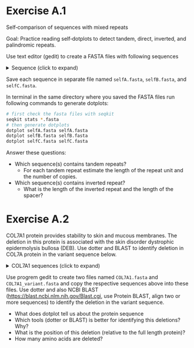 # Exercise A.1
Self‑comparison of sequences with mixed repeats

Goal: Practice reading self‑dotplots to detect tandem, direct, inverted, and palindromic repeats.


Use text editor (gedit) to create a FASTA files with following sequences

<details>
<summary>Sequence (click to expand)</summary>

```fasta
>selfA
caggggacgagaaaatcacgtgtattggttgcgggttctgagcctaaccgtcctatggca
tgcgttaatcacaagccggcatgtataatgcaacctcactacaccttggcttatacgccc
ggccagcccgtgcgcgttaattggcaagctcaagcctattcgagggcatggacactctga
aaggtctttagcaggggacgagaaaatcacgtgtattggttgcgggttctgagcctaacc
gtcctatggcatgcgttaatcacaagccggcatgtataatgcaacctcactacaccttgg
cttatacgcccggccagcccgtgcgcgttaattggcaagctcaagcctattcgagggcat
ggacactctgaaaggtctttagcaggggacgagaaaatcacgtgtattggttgcgggttc
tgagcctaaccgtcctatggcatgcgttaatcacaagccggcatgtataatgcaacctca
ctacaccttggcttatacgcccggccagcccgtgcgcgttaattggcaagctcaagccta
ttcgagggcatggacactctgaaaggtctttagcaggggacgagaaaatcacgtgtattg
gttgcgggttctgagcctaaccgtcctatggcatgcgttaatcacaagccggcatgtata
atgcaacctcactacaccttggcttatacgcccggccagcccgtgcgcgttaattggcaa
gctcaagcctattcgagggcatggacactctgaaaggtctttag
EOF
>selfB
acagcaatcagtaaaggtacgattacatagatggtgccctgacgtcatggcccgattccg
atacccaggcataattatcaaggctgggggtagcacatcccgggcgtggtaaaaagggaa
gggcacgacaaatggtggcctatcaggcatgaggacgccccaccgctcctaagtgcatcc
taaagtattcttggctctacagtagcggatataccctccatcccgttcaaggtgctatca
ctcagtacacgtaggagcctctgagagcaagtttagcaccggcatccaggtacgtaaagg
cagtacgagacaacatccgcgggcactctaatcgcgaattcttttttctaatccgaagga
gacagccaccccgcactatagtcttagcctcagattggagtcgtaataaggatgcccgca
atgggaagagccatggtcttagggctatcgagagggacgtggcagttgtttctatgctct
aggtctaagtcgaagctttgcgtctatagcatagtcgtaagtctgatattgcctctaaaa
actgcacccctcaatcctctatagttcctcgagcatgtacccgacccaattggcttgctt
ccgatagaatgatctgggacaccagtccaagggtctaacattacgtgaagcattcgaggt
gcgttggcgtgcttagtgcgcagccttaggacgtctcaaagaacctaagtctagaatcag
cgccacagatagaattgccccttattgcgtccgcgcttaaataccatgactcctccgata
aagcaagccaattgggtcgggtacatgctcgaggaactatagaggattgaggggtgcagt
ttttagaggcaatatcagacttacgactatgctatagacgcaaagcttcgacttagacct
agagcatagaaacaactgccacgtccctctcgatagccctaagaccatggctcttcccat
gcgtgcgtcatatcaatcccaaacgaccaagcgtttacagcatcccatgcctctgacagt
gggtctgtggatatccgtatggttgacttcccttactgtatgtgacgtgtggaatgatac
gctagtcagcaaagaccaggagcaacggactgcacttttttggcgtcctaacgtttcgat
gaagggcaaggttactcagtctcgcagctggagtagccga
>selfC
ccacctcaacacttattctgtggtttttagtcgcttaaatgtctacgtgacctaacgacc
ctgccgatatgaccttcgtcagaatcctggtgtcgattagacgaacagaccgtgattacg
tgtgttgtgacttatgcccccgattctgtgacatagtacaagaaaagtgatcagcgaatg
tagcttgttttaacatcgtctccttgtcctgagccctcaccatcgggaactgcgttacaa
ccaaagcgggactacttatgcgatacggctaatcattcaaactcagtataagacgaggat
tggtgccctacctgtacggccttaaaacctatgccttaatccttctagggtaaaatgcgc
ggttgtaccccagctggataacaaaggggctttctaagttaactcgagtcaccacccata
tttagctaggatgaagggcaagggtattggaaaattcacttacgggggtggggagacgta
ttagcccgacagaaggttaaataacttggaactcggttacacgccaacgatttagccccc
atgaataggcggcataacgataccccatgaataggcggcataacgataccccatgaatag
gcggcataacgataccccatgaataggcggcataacgatacatctaagcgttatcaatag
atgtcgaacaactcaaagagccggacttagcagttctctgagcgaatgttttagaacttt
gaaataatttaaatacacacttacgagtatatcttaagagggatcaactccccatgagcc
ttccgtggctagagcgtgcgtacgctctacacgacttctgagtatgctcttgtaatgcag
ccccggcggtaaattatcccgactcgtcatgaatgcagaaagctatacattgcggtattt
aaggacacattggccgcgtaggaacccatggctggttaacatttaagagagagcgttacc
gaatatttggaagcgcatcaccatctctggatcgtcataagtcattacgtcaagggttca
gaaggcgcatatagaattatgaagcggtaagttagcgggaagtgtgctacggcggaac

```

</details>

Save each sequence in separate file named `selfA.fasta`, `selfB.fasta`, and `selfC.fasta`.

In terminal in the same directory where you saved the FASTA files run following commands to generate dotplots:

```bash
# first check the fasta files with seqkit
seqkit stats *.fasta
# then generate dotplots
dotplot selfA.fasta selfA.fasta
dotplot selfB.fasta selfB.fasta
dotplot selfC.fasta selfC.fasta
```

Answer these questions:
- Which sequence(s) contains tandem repeats?
   - For each tandem repeat estimate the length of the repeat unit and the number of copies.
- Which sequence(s) contains inverted repeat?
   - What is the length of the inverted repeat and the length of the spacer?



# Exercise A.2
COL7A1 protein provides stability to skin and mucous membranes. The deletion in this protein is associated with the skin disorder dystrophic epidermolysis bullosa (DEB). Use dotter and BLAST to
identify deletion in COL7A protein in the variant sequence below.

<details>
<summary>COL7A1 sequences (click to expand)</summary>

```fasta
>sp|Q02388|CO7A1_HUMAN Collagen alpha-1(VII) chain OS=Homo sapiens OX=9606 GN=COL7A1 PE=1 SV=2
MTLRLLVAALCAGILAEAPRVRAQHRERVTCTRLYAADIVFLLDGSSSIGRSNFREVRSFLEGLVLPFSGAASAQGVRFATVQYSDDPRTEFGLDALGSG
GDVIRAIRELSYKGGNTRTGAAILHVADHVFLPQLARPGVPKVCILITDGKSQDLVDTAAQRLKGQGVKLFAVGIKNADPEELKRVASQPTSDFFFFVND
FSILRTLLPLVSRRVCTTAGGVPVTRPPDDSTSAPRDLVLSEPSSQSLRVQWTAASGPVTGYKVQYTPLTGLGQPLPSERQEVNVPAGETSVRLRGLRPL
TEYQVTVIALYANSIGEAVSGTARTTALEGPELTIQNTTAHSLLVAWRSVPGATGYRVTWRVLSGGPTQQQELGPGQGSVLLRDLEPGTDYEVTVSTLFG
RSVGPATSLMARTDASVEQTLRPVILGPTSILLSWNLVPEARGYRLEWRRETGLEPPQKVVLPSDVTRYQLDGLQPGTEYRLTLYTLLEGHEVATPATVV
PTGPELPVSPVTDLQATELPGQRVRVSWSPVPGATQYRIIVRSTQGVERTLVLPGSQTAFDLDDVQAGLSYTVRVSARVGPREGSASVLTVRREPETPLA
VPGLRVVVSDATRVRVAWGPVPGASGFRISWSTGSGPESSQTLPPDSTATDITGLQPGTTYQVAVSVLRGREEGPAAVIVARTDPLGPVRTVHVTQASSS
SVTITWTRVPGATGYRVSWHSAHGPEKSQLVSGEATVAELDGLEPDTEYTVHVRAHVAGVDGPPASVVVRTAPEPVGRVSRLQILNASSDVLRITWVGVT
GATAYRLAWGRSEGGPMRHQILPGNTDSAEIRGLEGGVSYSVRVTALVGDREGTPVSIVVTTPPEAPPALGTLHVVQRGEHSLRLRWEPVPRAQGFLLHW
QPEGGQEQSRVLGPELSSYHLDGLEPATQYRVRLSVLGPAGEGPSAEVTARTESPRVPSIELRVVDTSIDSVTLAWTPVSRASSYILSWRPLRGPGQEVP
GSPQTLPGISSSQRVTGLEPGVSYIFSLTPVLDGVRGPEASVTQTPVCPRGLADVVFLPHATQDNAHRAEATRRVLERLVLALGPLGPQAVQVGLLSYSH
RPSPLFPLNGSHDLGIILQRIRDMPYMDPSGNNLGTAVVTAHRYMLAPDAPGRRQHVPGVMVLLVDEPLRGDIFSPIREAQASGLNVVMLGMAGADPEQL
RRLAPGMDSVQTFFAVDDGPSLDQAVSGLATALCQASFTTQPRPEPCPVYCPKGQKGEPGEMGLRGQVGPPGDPGLPGRTGAPGPQGPPGSATAKGERGF
PGADGRPGSPGRAGNPGTPGAPGLKGSPGLPGPRGDPGERGPRGPKGEPGAPGQVIGGEGPGLPGRKGDPGPSGPPGPRGPLGDPGPRGPPGLPGTAMKG
DKGDRGERGPPGPGEGGIAPGEPGLPGLPGSPGPQGPVGPPGKKGEKGDSEDGAPGLPGQPGSPGEQGPRGPPGAIGPKGDRGFPGPLGEAGEKGERGPP
GPAGSRGLPGVAGRPGAKGPEGPPGPTGRQGEKGEPGRPGDPAVVGPAVAGPKGEKGDVGPAGPRGATGVQGERGPPGLVLPGDPGPKGDPGDRGPIGLT
GRAGPPGDSGPPGEKGDPGRPGPPGPVGPRGRDGEVGEKGDEGPPGDPGLPGKAGERGLRGAPGVRGPVGEKGDQGDPGEDGRNGSPGSSGPKGDRGEPG
PPGPPGRLVDTGPGAREKGEPGDRGQEGPRGPKGDPGLPGAPGERGIEGFRGPPGPQGDPGVRGPAGEKGDRGPPGLDGRSGLDGKPGAAGPSGPNGAAG
KAGDPGRDGLPGLRGEQGLPGPSGPPGLPGKPGEDGKPGLNGKNGEPGDPGEDGRKGEKGDSGASGREGRDGPKGERGAPGILGPQGPPGLPGPVGPPGQ
GFPGVPGGTGPKGDRGETGSKGEQGLPGERGLRGEPGSVPNVDRLLETAGIKASALREIVETWDESSGSFLPVPERRRGPKGDSGEQGPPGKEGPIGFPG
ERGLKGDRGDPGPQGPPGLALGERGPPGPSGLAGEPGKPGIPGLPGRAGGVGEAGRPGERGERGEKGERGEQGRDGPPGLPGTPGPPGPPGPKVSVDEPG
PGLSGEQGPPGLKGAKGEPGSNGDQGPKGDRGVPGIKGDRGEPGPRGQDGNPGLPGERGMAGPEGKPGLQGPRGPPGPVGGHGDPGPPGAPGLAGPAGPQ
GPSGLKGEPGETGPPGRGLTGPTGAVGLPGPPGPSGLVGPQGSPGLPGQVGETGKPGAPGRDGASGKDGDRGSPGVPGSPGLPGPVGPKGEPGPTGAPGQ
AVVGLPGAKGEKGAPGGLAGDLVGEPGAKGDRGLPGPRGEKGEAGRAGEPGDPGEDGQKGAPGPKGFKGDPGVGVPGSPGPPGPPGVKGDLGLPGLPGAP
GVVGFPGQTGPRGEMGQPGPSGERGLAGPPGREGIPGPLGPPGPPGSVGPPGASGLKGDKGDPGVGLPGPRGERGEPGIRGEDGRPGQEGPRGLTGPPGS
RGERGEKGDVGSAGLKGDKGDSAVILGPPGPRGAKGDMGERGPRGLDGDKGPRGDNGDPGDKGSKGEPGDKGSAGLPGLRGLLGPQGQPGAAGIPGDPGS
PGKDGVPGIRGEKGDVGFMGPRGLKGERGVKGACGLDGEKGDKGEAGPPGRPGLAGHKGEMGEPGVPGQSGAPGKEGLIGPKGDRGFDGQPGPKGDQGEK
GERGTPGIGGFPGPSGNDGSAGPPGPPGSVGPRGPEGLQGQKGERGPPGERVVGAPGVPGAPGERGEQGRPGPAGPRGEKGEAALTEDDIRGFVRQEMSQ
HCACQGQFIASGSRPLPSYAADTAGSQLHAVPVLRVSHAEEEERVPPEDDEYSEYSEYSVEEYQDPEAPWDSDDPCSLPLDEGSCTAYTLRWYHRAVTGS
TEACHPFVYGGCGGNANRFGTREACERRCPPRVVQSQGTGTAQD
```

```fasta
>COL7A1_variant
MTLRLLVAALCAGILAEAPRVRAQHRERVTCTRLYAADIVFLLDGSSSIGRSNFREVRSFLEGLVLPFSGAASAQGVRFATVQYSDDPRTEFGLDALGSG
GDVIRAIRELSYKGGNTRTGAAILHVADHVFLPQLARPGVPKVCILITDGKSQDLVDTAAQRLKGQGVKLFAVGIKNADPEELKRVASQPTSDFFFFVND
FSILRTLLPLVSRRVCTTAGGVPVTRPPDDSTSAPRDLVLSEPSSQSLRVQWTAASGPVTGYKVQYTPLTGLGQPLPSERQEVNVPAGETSVRLRGLRPL
TEYQVTVIALYANSIGEAVSGTARTTALEGPELTIQNTTAHSLLVAWRSVPGATGYRVTWRVLSGGPTQQQELGPGQGSVLLRDLEPGTDYEVTVSTLFG
RSVGPATSLMARTDASVEQTLRPVILGPTSILLSWNLVPEARGYRLEWRRETGLEPPQKVVLPSDVTRYQLDGLQPGTEYRLTLYTLLEGHEVATPATVV
PTGPELPVSPVTDLQATELPGQRVRVSWSPVPGATQYRIIVRSTQGVERTLVLPGSQTAFDLDDVQAGLSYTVRVSARVGPREGSASVLTVRREPETPLA
VPGLRVVVSDATRVRVAWGPVPGASGFRISWSTGSGPESSQTLPPDSTATDITGLQPGTTYQVAVSVLRGREEGPAAVIVARTDPLGPVRTVHVTQASSS
SVTITWTRVPGATGYRVSWHSAHGPEKSQLVSGEATVAELDGLEPDTEYTVHVRAHVAGVDGPPASVVVRTAPEPVGRVSRLQILNASSDVLRITWVGVT
GATAYRLAWGRSEGGPMRHQILPGNTDSAEIRGLEGGVSYSVRVTALVGDREGTPVSIVVTTPPEAPPALGTLHVVQRGEHSLRLRWEPVPRAQGFLLHW
QPEGGQEQSRVLGPELSSYHLDGLEPATQYRVRLSVLGPAGEGPSAEVTARTESPRVPSIELRVVDTSIDSVTLAWTPVSRASSYILSWRPLRGPGQEVP
GSPQTLPGISSSQRVTGLEPGVSYIFSLTPVLDGVRGPEASVTQTPVCPRGLADVVFLPHATQDNAHRAEATRRVLERLVLALGPLGPQAVQVGLLSYSH
RPSPLFPLNGSHDLGIILQRIRDMPYMDPSGNNLGTAVVTAHRYMLAPDAPGRRQHVPGVMVLLVDEPLRGDIFSPIREAQASGLNVVMLGMAGADPEQL
RRLAPGMDSVQTFFAVDDGPSLDQAVSGLATALCQASFTTQPRPEPCPVYCPKGQKGEPGEMGLRGQVGPPGDPGLPGRTGAPGPQGPPGSATAKGERGF
PGADGRPGSPGRAGNPGTPGAPGLKGSPGLPGPRGDPGERGPRGPKGEPGAPGQVIGGEGPGLPGRKGDPGPSGPPGPRGPLGDPGPRGPPGLPGTAMKG
DKGDRGERGPPGPGEGGIAPGEPGLPGLPGSPGPQGPVGPPGKKGEKGDSEDGAPGLPGQPGSPGEQGPRGPPGAIGPKGDRGFPGPLGEAGEKGERGPP
GPAGSRGLPGVAGRPGAKGPEGPPGPTGRQGEKGEPGRPGDPAVVGPAVAGPKGEKGDVGPAGPRGATGVQGERGPPGLVLPGDPGPKGDPGPIGLTGRA
GPPGDSGPPGEKGDPGRPGPPGPVGPRGRDGEVGEKGDEGPPGDPGLPGKAGERGLRGAPGVRGPVGEKGDQGDPGEDGRNGSPGSSGPKGDRGEPGPPG
PPGRLVDTGPGAREKGEPGDRGQEGPRGPKGDPGLPGAPGERGIEGFRGPPGPQGDPGVRGPAGEKGDRGPPGLDGRSGLDGKPGAAGPSGPNGAAGKAG
DPGRDGLPGLRGEQGLPGPSGPPGLPGKPGEDGKPGLNGKNGEPGDPGEDGRKGEKGDSGASGREGRDGPKGERGAPGILGPQGPPGLPGPVGPPGQGFP
GVPGGTGPKGDRGETGSKGEQGLPGERGLRGEPGSVPNVDRLLETAGIKASALREIVETWDESSGSFLPVPERRRGPKGDSGEQGPPGKEGPIGFPGERG
LKGDRGDPGPQGPPGLALGERGPPGPSGLAGEPGKPGIPGLPGRAGGVGEAGRPGERGERGEKGERGEQGRDGPPGLPGTPGPPGPPGPKVSVDEPGPGL
SGEQGPPGLKGAKGEPGSNGDQGPKGDRGVPGIKGDRGEPGPRGQDGNPGLPGERGMAGPEGKPGLQGPRGPPGPVGGHGDPGPPGAPGLAGPAGPQGPS
GLKGEPGETGPPGRGLTGPTGAVGLPGPPGPSGLVGPQGSPGLPGQVGETGKPGAPGRDGASGKDGDRGSPGVPGSPGLPGPVGPKGEPGPTGAPGQAVV
GLPGAKGEKGAPGGLAGDLVGEPGAKGDRGLPGPRGEKGEAGRAGEPGDPGEDGQKGAPGPKGFKGDPGVGVPGSPGPPGPPGVKGDLGLPGLPGAPGVV
GFPGQTGPRGEMGQPGPSGERGLAGPPGREGIPGPLGPPGPPGSVGPPGASGLKGDKGDPGVGLPGPRGERGEPGIRGEDGRPGQEGPRGLTGPPGSRGE
RGEKGDVGSAGLKGDKGDSAVILGPPGPRGAKGDMGERGPRGLDGDKGPRGDNGDPGDKGSKGEPGDKGSAGLPGLRGLLGPQGQPGAAGIPGDPGSPGK
DGVPGIRGEKGDVGFMGPRGLKGERGVKGACGLDGEKGDKGEAGPPGRPGLAGHKGEMGEPGVPGQSGAPGKEGLIGPKGDRGFDGQPGPKGDQGEKGER
GTPGIGGFPGPSGNDGSAGPPGPPGSVGPRGPEGLQGQKGERGPPGERVVGAPGVPGAPGERGEQGRPGPAGPRGEKGEAALTEDDIRGFVRQEMSQHCA
CQGQFIASGSRPLPSYAADTAGSQLHAVPVLRVSHAEEEERVPPEDDEYSEYSEYSVEEYQDPEAPWDSDDPCSLPLDEGSCTAYTLRWYHRAVTGSTEA
CHPFVYGGCGGNANRFGTREACERRCPPRVVQSQGTGTAQD

```

</details>

Use progrem gedit to create two files named `COL7A1.fasta` and `COL7A1_variant.fasta` and copy the respective sequences above into these files.
Use dotter and also NCBI BLAST (https://blast.ncbi.nlm.nih.gov/Blast.cgi, use Protein BLAST, align two or more sequences) to identify the deletion in the variant sequence.

- What does dotplot tell us about the protein sequence
- Which tools (dotter or BLAST) is better for identifying this deletions? Why?
- What is the position of this deletion (relative to the full length protein)?
- How many amino acids are deleted?

